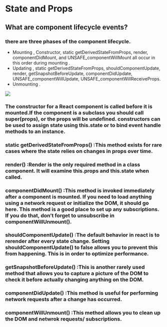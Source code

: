 # State and Props
## What are component lifecycle events?
### there are three phases of the component lifecycle.
+ Mounting ,  Constructor, static getDerivedStateFromProps, render, componentDidMount, and UNSAFE_componentWillMount all occur in this order during mounting .
+ Updating , static getDerivedStateFromProps, shouldComponentUpdate, render,
getSnapshotBeforeUpdate, componentDidUpdate, UNSAFE_componentWillUpdate, UNSAFE_componentWillReceiveProps.
+  Unmounting .

![](https://miro.medium.com/max/1718/1*u8hTumGAPQMYZIvfgQMfPA.jpeg)

### The constructor for a React component is called before it is mounted.If the component is a subclass you should call super(props), or the props will be undefined. constructors can be used to assign state using this.state or to bind event handle methods to an instance.
### static getDerivedStateFromProps() :This method exists for rare cases where the state relies on changes in props over time.
### render() :Render is the only required method in a class component. It will examine this.props and this.state when called. 
### componentDidMount() :This method is invoked immediately after a component is mounted. If you need to load anything using a network request or initialize the DOM, it should go here. This method is a good place to set up any subscriptions. If you do that, don’t forget to unsubscribe in componentWillUnmount().
### shouldComponentUpdate() :The default behavior in react is to rerender after every state change. Setting shouldComponentUpdate() to false allows you to prevent this from happening. This is in order to optimize performance.
### getSnapshotBeforeUpdate() :This is another rarely used method that allows you to capture a picture of the DOM to check it before actually changing anything on the DOM.
### componentDidUpdate() :This method is useful for performing network requests after a change has occurred.
### componentWillUnmount() :This method allows you to clean up the DOM and netwrok requests/ subscriptions.

